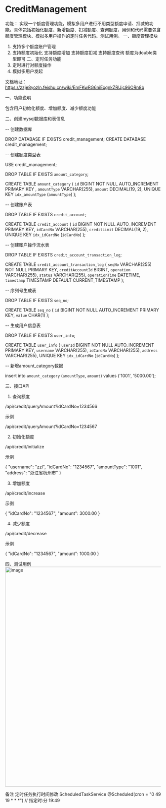 # CreditManagement

功能： 实现一个额度管理功能，模拟多用户进行不用类型额度申请、扣减的功能。具体包括初始化额度、新增额度、扣减额度、查询额度，用例和代码需要包含额度管理模块、模拟多用户操作的定时任务代码、测试用例。
一、额度管理模块
1.   支持多个额度账户管理
2.   支持额度初始化
     支持额度增加
     支持额度扣减
     支持额度查询
     额度为double类型即可
     二、定时任务功能
1.    定时进行对额度操作
2.   模拟多用户发起


文档地址：https://zzje8yozln.feishu.cn/wiki/EmFKwRG6niExgnkZRUjc96ORn8b


一、功能说明

包含用户初始化额度、增加额度、减少额度功能

二、创建mysql数据库和表信息

-- 创建数据库

DROP DATABASE IF EXISTS credit_management;
CREATE DATABASE credit_management;


-- 创建额度类型表

USE credit_management;

DROP TABLE IF EXISTS `amount_category`;

CREATE TABLE `amount_category` (
    `id` BIGINT NOT NULL AUTO_INCREMENT PRIMARY KEY ,
    `amountType` VARCHAR(255),
    `amount` DECIMAL(19, 2),
    UNIQUE KEY `idx_amountType` (`amountType`)
);

-- 创建账户表

DROP TABLE IF EXISTS `credit_account`;

CREATE TABLE `credit_account` (
    `id` BIGINT NOT NULL AUTO_INCREMENT PRIMARY KEY,
    `idCardNo` VARCHAR(255),
    `creditLimit` DECIMAL(19, 2),
    UNIQUE KEY `idx_idCardNo` (`idCardNo`)
);

-- 创建账户操作流水表

DROP TABLE IF EXISTS `credit_account_transaction_log`;

CREATE TABLE `credit_account_transaction_log` (
    `seqNo` VARCHAR(255) NOT NULL PRIMARY KEY,
    `creditAccountId` BIGINT,
    `operation` VARCHAR(255),
    `status` VARCHAR(255),
    `operationTime` DATETIME,
    `timestamp` TIMESTAMP DEFAULT CURRENT_TIMESTAMP
);

-- 序列号生成表

DROP TABLE IF EXISTS `seq_no`;

CREATE TABLE `seq_no` (
    `id` BIGINT NOT NULL AUTO_INCREMENT PRIMARY KEY,
    `value` CHAR(1)
);

-- 生成用户信息表

DROP TABLE IF EXISTS `user_info`;

CREATE TABLE `user_info` (
    `userId` BIGINT NOT NULL AUTO_INCREMENT PRIMARY KEY,
    `username` VARCHAR(255),
    `idCardNo` VARCHAR(255),
    `address` VARCHAR(255),
    UNIQUE KEY `idx_idCardNo` (`idCardNo`)
);

-- 新增amount_category数据

insert into `amount_category` (`amountType`, `amount`) values ('1001', '5000.00');

三、接口API

1. 查询额度

/api/credit/queryAmount?idCardNo=1234566

示例

/api/credit/queryAmount?idCardNo=1234567

2. 初始化额度

/api/credit/initialize

示例

{
    "username": "zzl",
    "idCardNo": "1234567",
    "amountType": "1001",
    "address": "浙江省杭州市"
}

3. 增加额度

/api/credit/increase

示例

{
    "idCardNo": "1234567",
    "amount": 3000.00
}

4. 减少额度

/api/credit/decrease

示例

{
    "idCardNo": "1234567",
    "amount": 1000.00
}

四、测试用例
<img width="709" alt="image" src="https://github.com/user-attachments/assets/049cc45c-315c-4ad2-ad93-e0c58f80ec62">


备注
定时任务执行时间修改
ScheduledTaskService 
@Scheduled(cron = "0 49 19 * * *") // 指定时:分 19:49
